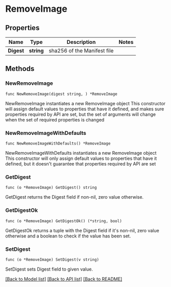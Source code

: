 # RemoveImage

## Properties

Name | Type | Description | Notes
------------ | ------------- | ------------- | -------------
**Digest** | **string** | sha256 of the Manifest file | 

## Methods

### NewRemoveImage

`func NewRemoveImage(digest string, ) *RemoveImage`

NewRemoveImage instantiates a new RemoveImage object
This constructor will assign default values to properties that have it defined,
and makes sure properties required by API are set, but the set of arguments
will change when the set of required properties is changed

### NewRemoveImageWithDefaults

`func NewRemoveImageWithDefaults() *RemoveImage`

NewRemoveImageWithDefaults instantiates a new RemoveImage object
This constructor will only assign default values to properties that have it defined,
but it doesn't guarantee that properties required by API are set

### GetDigest

`func (o *RemoveImage) GetDigest() string`

GetDigest returns the Digest field if non-nil, zero value otherwise.

### GetDigestOk

`func (o *RemoveImage) GetDigestOk() (*string, bool)`

GetDigestOk returns a tuple with the Digest field if it's non-nil, zero value otherwise
and a boolean to check if the value has been set.

### SetDigest

`func (o *RemoveImage) SetDigest(v string)`

SetDigest sets Digest field to given value.



[[Back to Model list]](../README.md#documentation-for-models) [[Back to API list]](../README.md#documentation-for-api-endpoints) [[Back to README]](../README.md)



